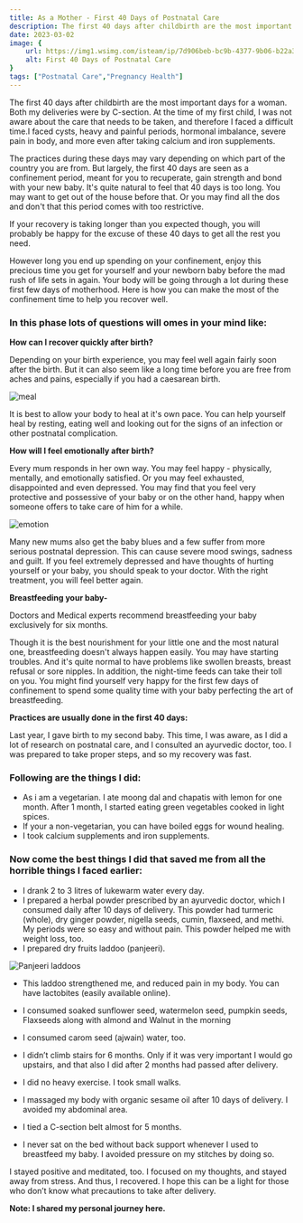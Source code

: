 ```yaml
---
title: As a Mother - First 40 Days of Postnatal Care
description: The first 40 days after childbirth are the most important days for a woman.&nbsp;Both my deliveries were by C-section. At the time of my first child, I was not aware about the care that needs to be taken, and therefore I face...
date: 2023-03-02
image: {
    url: https://img1.wsimg.com/isteam/ip/7d906beb-bc9b-4377-9b06-b22a3566899c/images.jpeg-114.jpg/:/cr=t:0%25,l:0%25,w:100%25,h:100%25/rs=w:1280 ,
    alt: First 40 Days of Postnatal Care
}
tags: ["Postnatal Care","Pregnancy Health"]
---
```


The first 40 days after childbirth are the most important days for a woman. Both my deliveries were by C-section. At the time of my first child, I was not aware about the care that needs to be taken, and therefore I faced a difficult time.I faced cysts, heavy and painful periods, hormonal imbalance, severe pain in body, and more even after taking calcium and iron supplements.

The practices during these days may vary depending on which part of the country you are from. But largely, the first 40 days are seen as a confinement period, meant for you to recuperate, gain strength and bond with your new baby.
It's quite natural to feel that 40 days is too long. You may want to get out of the house before that. Or you may find all the dos and don't that this period comes with too restrictive.

If your recovery is taking longer than you expected though, you will probably be happy for the excuse of these 40 days to get all the rest you need.

However long you end up spending on your confinement, enjoy this precious time you get for yourself and your newborn baby before the mad rush of life sets in again. Your body will be going through a lot during these first few days of motherhood. Here is how you can make the most of the confinement time to help you recover well.

### In this phase lots of questions will omes in your mind like:

**How can I recover quickly after birth?**

Depending on your birth experience, you may feel well again fairly soon after the birth. But it can also seem like a long time before you are free from aches and pains, especially if you had a caesarean birth.

![meal](https://img1.wsimg.com/isteam/ip/7d906beb-bc9b-4377-9b06-b22a3566899c/images.jpeg-112.jpg/:/rs=w:1280)

It is best to allow your body to heal at it's own pace. You can help yourself heal by resting, eating well and looking out for the signs of an infection or other postnatal complication.

**How will I feel emotionally after birth?**

Every mum responds in her own way. You may feel happy - physically, mentally, and emotionally satisfied. Or you may feel exhausted, disappointed and even depressed. You may find that you feel very protective and possessive of your baby or on the other hand, happy when someone offers to take care of him for a while.

![emotion](https://img1.wsimg.com/isteam/ip/7d906beb-bc9b-4377-9b06-b22a3566899c/download.jpeg-33.jpg/:/rs=w:1280)

Many new mums also get the baby blues and a few suffer from more serious postnatal depression. This can cause severe mood swings, sadness and guilt. If you feel extremely depressed and have thoughts of hurting yourself or your baby, you should speak to your doctor. With the right treatment, you will feel better again.

**Breastfeeding your baby-**

Doctors and Medical experts recommend breastfeeding your baby exclusively for six months.

Though it is the best nourishment for your little one and the most natural one, breastfeeding doesn't always happen easily. You may have starting troubles. And it's quite normal to have problems like swollen breasts, breast refusal or sore nipples. In addition, the night-time feeds can take their toll on you.
You might find yourself very happy for the first few days of confinement to spend some quality time with your baby perfecting the art of breastfeeding.

**Practices are usually done in the first 40 days:**

Last year, I gave birth to my second baby. This time, I was aware, as I did a lot of research on postnatal care, and I consulted an ayurvedic doctor, too. I was prepared to take proper steps, and so my recovery was fast.

### Following are the things I did:

- As i am a vegetarian. I ate moong dal and chapatis with lemon for one month. After 1 month, I started eating green vegetables cooked in light spices.
- If your a non-vegetarian, you can have boiled eggs for wound healing.
- I took calcium supplements and iron supplements.

### Now come the best things I did that saved me from all the horrible things I faced earlier:

- I drank 2 to 3 litres of lukewarm water every day.
- I prepared a herbal powder prescribed by an ayurvedic doctor, which I consumed daily after 10 days of delivery. This powder had turmeric (whole), dry ginger powder, nigella seeds, cumin, flaxseed, and methi. My periods were so easy and without pain. This powder helped me with weight loss, too.
- I prepared dry fruits laddoo (panjeeri). 

![Panjeeri laddoos](https://img1.wsimg.com/isteam/ip/7d906beb-bc9b-4377-9b06-b22a3566899c/images.jpeg-113.jpg/:/cr=t:0%25,l:0%25,w:100%25,h:100%25/rs=w:1280)

- This laddoo strengthened me, and reduced pain in my body. You can have lactobites (easily available online).

- I consumed soaked sunflower seed, watermelon seed, pumpkin seeds, Flaxseeds along with almond and Walnut in the morning
- I consumed carom seed (ajwain) water, too.
- I didn’t climb stairs for 6 months. Only if it was very important I would go upstairs, and that also I did after 2 months had passed after delivery.
- I did no heavy exercise. I took small walks.
- I massaged my body with organic sesame oil after 10 days of delivery. I avoided my abdominal area.
- I tied a C-section belt almost for 5 months.
- I never sat on the bed without back support whenever I used to breastfeed my baby. I avoided pressure on my stitches by doing so.

I stayed positive and meditated, too. I focused on my thoughts, and stayed away from stress. And thus, I recovered.
I hope this can be a light for those who don’t know what precautions to take after delivery.

**Note: I shared my personal journey here.**